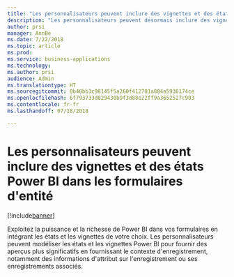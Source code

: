 ```yaml
---
title: "Les personnalisateurs peuvent inclure des vignettes et des états Power BI dans les formulaires d'entité"
description: "Les personnalisateurs peuvent désormais inclure des vignettes et des états Power BI dans les formulaires d'entité"
author: prsi
manager: AnnBe
ms.date: 7/22/2018
ms.topic: article
ms.prod: 
ms.service: business-applications
ms.technology: 
ms.author: prsi
audience: Admin
ms.translationtype: HT
ms.sourcegitcommit: 0b40bb3c98145f5a260f412701a884a5936174ce
ms.openlocfilehash: 6f793733d029430b9f3d88e22ff9a3652527c903
ms.contentlocale: fr-fr
ms.lasthandoff: 07/18/2018

---
```

# <a name="customizers-can-embed-power-bi-tiles-and-reports-in-entity-forms"></a>Les personnalisateurs peuvent inclure des vignettes et des états Power BI dans les formulaires d'entité


[!include[banner](../../includes/banner.md)]

Exploitez la puissance et la richesse de Power BI dans vos formulaires en intégrant les états et les vignettes de votre choix. Les personnalisateurs peuvent modéliser les états et les vignettes Power BI pour fournir des aperçus plus significatifs en fournissant le contexte d'enregistrement, notamment des informations d'attribut sur l'enregistrement ou ses enregistrements associés.

